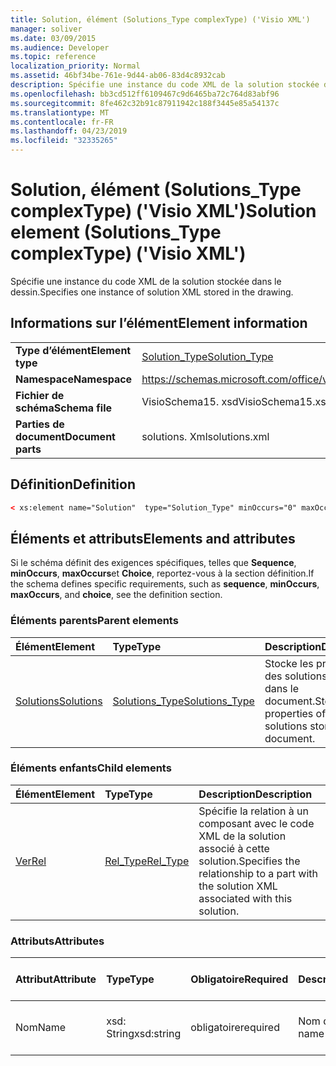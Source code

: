 ```yaml
---
title: Solution, élément (Solutions_Type complexType) ('Visio XML')
manager: soliver
ms.date: 03/09/2015
ms.audience: Developer
ms.topic: reference
localization_priority: Normal
ms.assetid: 46bf34be-761e-9d44-ab06-83d4c8932cab
description: Spécifie une instance du code XML de la solution stockée dans le dessin.
ms.openlocfilehash: bb3cd512ff6109467c9d6465ba72c764d83abf96
ms.sourcegitcommit: 8fe462c32b91c87911942c188f3445e85a54137c
ms.translationtype: MT
ms.contentlocale: fr-FR
ms.lasthandoff: 04/23/2019
ms.locfileid: "32335265"
---
```

# <a name="solution-element-solutionstype-complextype-visio-xml"></a><span data-ttu-id="52a41-103">Solution, élément (Solutions_Type complexType) ('Visio XML')</span><span class="sxs-lookup"><span data-stu-id="52a41-103">Solution element (Solutions_Type complexType) ('Visio XML')</span></span>

<span data-ttu-id="52a41-104">Spécifie une instance du code XML de la solution stockée dans le dessin.</span><span class="sxs-lookup"><span data-stu-id="52a41-104">Specifies one instance of solution XML stored in the drawing.</span></span>
  
## <a name="element-information"></a><span data-ttu-id="52a41-105">Informations sur l’élément</span><span class="sxs-lookup"><span data-stu-id="52a41-105">Element information</span></span>

|||
|:-----|:-----|
|<span data-ttu-id="52a41-106">**Type d’élément**</span><span class="sxs-lookup"><span data-stu-id="52a41-106">**Element type**</span></span> <br/> |[<span data-ttu-id="52a41-107">Solution_Type</span><span class="sxs-lookup"><span data-stu-id="52a41-107">Solution_Type</span></span>](solution_type-complextypevisio-xml.md) <br/> |
|<span data-ttu-id="52a41-108">**Namespace**</span><span class="sxs-lookup"><span data-stu-id="52a41-108">**Namespace**</span></span> <br/> |https://schemas.microsoft.com/office/visio/2012/main  <br/> |
|<span data-ttu-id="52a41-109">**Fichier de schéma**</span><span class="sxs-lookup"><span data-stu-id="52a41-109">**Schema file**</span></span> <br/> |<span data-ttu-id="52a41-110">VisioSchema15. xsd</span><span class="sxs-lookup"><span data-stu-id="52a41-110">VisioSchema15.xsd</span></span>  <br/> |
|<span data-ttu-id="52a41-111">**Parties de document**</span><span class="sxs-lookup"><span data-stu-id="52a41-111">**Document parts**</span></span> <br/> |<span data-ttu-id="52a41-112">solutions. Xml</span><span class="sxs-lookup"><span data-stu-id="52a41-112">solutions.xml</span></span>  <br/> |
   
## <a name="definition"></a><span data-ttu-id="52a41-113">Définition</span><span class="sxs-lookup"><span data-stu-id="52a41-113">Definition</span></span>

```XML
< xs:element name="Solution"  type="Solution_Type" minOccurs="0" maxOccurs="unbounded" ></xs:element >
```

## <a name="elements-and-attributes"></a><span data-ttu-id="52a41-114">Éléments et attributs</span><span class="sxs-lookup"><span data-stu-id="52a41-114">Elements and attributes</span></span>

<span data-ttu-id="52a41-115">Si le schéma définit des exigences spécifiques, telles que **Sequence**, **minOccurs**, **maxOccurs**et **Choice**, reportez-vous à la section définition.</span><span class="sxs-lookup"><span data-stu-id="52a41-115">If the schema defines specific requirements, such as **sequence**, **minOccurs**, **maxOccurs**, and **choice**, see the definition section.</span></span> 
  
### <a name="parent-elements"></a><span data-ttu-id="52a41-116">Éléments parents</span><span class="sxs-lookup"><span data-stu-id="52a41-116">Parent elements</span></span>

|<span data-ttu-id="52a41-117">**Élément**</span><span class="sxs-lookup"><span data-stu-id="52a41-117">**Element**</span></span>|<span data-ttu-id="52a41-118">**Type**</span><span class="sxs-lookup"><span data-stu-id="52a41-118">**Type**</span></span>|<span data-ttu-id="52a41-119">**Description**</span><span class="sxs-lookup"><span data-stu-id="52a41-119">**Description**</span></span>|
|:-----|:-----|:-----|
|[<span data-ttu-id="52a41-120">Solutions</span><span class="sxs-lookup"><span data-stu-id="52a41-120">Solutions</span></span>](solutions-elementvisio-xml.md) <br/> |[<span data-ttu-id="52a41-121">Solutions_Type</span><span class="sxs-lookup"><span data-stu-id="52a41-121">Solutions_Type</span></span>](solutions_type-complextypevisio-xml.md) <br/> |<span data-ttu-id="52a41-122">Stocke les propriétés des solutions stockées dans le document.</span><span class="sxs-lookup"><span data-stu-id="52a41-122">Stores the properties of the solutions stored in the document.</span></span>  <br/> |
   
### <a name="child-elements"></a><span data-ttu-id="52a41-123">Éléments enfants</span><span class="sxs-lookup"><span data-stu-id="52a41-123">Child elements</span></span>

|<span data-ttu-id="52a41-124">**Élément**</span><span class="sxs-lookup"><span data-stu-id="52a41-124">**Element**</span></span>|<span data-ttu-id="52a41-125">**Type**</span><span class="sxs-lookup"><span data-stu-id="52a41-125">**Type**</span></span>|<span data-ttu-id="52a41-126">**Description**</span><span class="sxs-lookup"><span data-stu-id="52a41-126">**Description**</span></span>|
|:-----|:-----|:-----|
|[<span data-ttu-id="52a41-127">Ver</span><span class="sxs-lookup"><span data-stu-id="52a41-127">Rel</span></span>](rel-element-solution_type-complextypevisio-xml.md) <br/> |[<span data-ttu-id="52a41-128">Rel_Type</span><span class="sxs-lookup"><span data-stu-id="52a41-128">Rel_Type</span></span>](rel_type-complextypevisio-xml.md) <br/> |<span data-ttu-id="52a41-129">Spécifie la relation à un composant avec le code XML de la solution associé à cette solution.</span><span class="sxs-lookup"><span data-stu-id="52a41-129">Specifies the relationship to a part with the solution XML associated with this solution.</span></span>  <br/> |
   
### <a name="attributes"></a><span data-ttu-id="52a41-130">Attributs</span><span class="sxs-lookup"><span data-stu-id="52a41-130">Attributes</span></span>

|<span data-ttu-id="52a41-131">**Attribut**</span><span class="sxs-lookup"><span data-stu-id="52a41-131">**Attribute**</span></span>|<span data-ttu-id="52a41-132">**Type**</span><span class="sxs-lookup"><span data-stu-id="52a41-132">**Type**</span></span>|<span data-ttu-id="52a41-133">**Obligatoire**</span><span class="sxs-lookup"><span data-stu-id="52a41-133">**Required**</span></span>|<span data-ttu-id="52a41-134">**Description**</span><span class="sxs-lookup"><span data-stu-id="52a41-134">**Description**</span></span>|<span data-ttu-id="52a41-135">**Valeurs possibles**</span><span class="sxs-lookup"><span data-stu-id="52a41-135">**Possible values**</span></span>|
|:-----|:-----|:-----|:-----|:-----|
|<span data-ttu-id="52a41-136">Nom</span><span class="sxs-lookup"><span data-stu-id="52a41-136">Name</span></span>  <br/> |<span data-ttu-id="52a41-137">xsd: String</span><span class="sxs-lookup"><span data-stu-id="52a41-137">xsd:string</span></span>  <br/> |<span data-ttu-id="52a41-138">obligatoire</span><span class="sxs-lookup"><span data-stu-id="52a41-138">required</span></span>  <br/> |<span data-ttu-id="52a41-139">Nom de la solution.</span><span class="sxs-lookup"><span data-stu-id="52a41-139">The name of the solution.</span></span>  <br/> |<span data-ttu-id="52a41-140">Valeurs du type xsd: String.</span><span class="sxs-lookup"><span data-stu-id="52a41-140">Values of the xsd:string type.</span></span>  <br/> |
   

